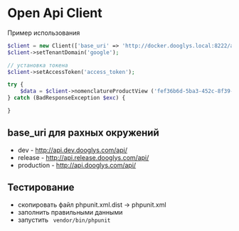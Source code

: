 # Open Api Client

Пример использования
```php
$client = new Client(['base_uri' => 'http://docker.dooglys.local:8222/api/']);
$client->setTenantDomain('google');

// установка токена
$client->setAccessToken('access_token');

try {
    $data = $client->nomenclatureProductView ('fef36b6d-5ba3-452c-8f39-22a75912b674');
} catch (BadResponseException $exc) {

}
```

## base_uri для рахных окружений

- dev - http://api.dev.dooglys.com/api/
- release - http://api.release.dooglys.com/api/
- production - http://api.dooglys.com/api/



## Тестирование
- скопировать файл phpunit.xml.dist -> phpunit.xml
- заполнить правильными данными
- запустить ` vendor/bin/phpunit`
